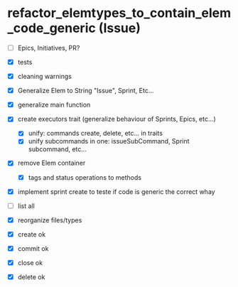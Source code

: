 # refactor_elemtypes_to_contain_elem_code_generic (Issue)

- [ ] Epics, Initiatives, PR?
- [x] tests
- [x] cleaning warnings
- [x] Generalize Elem to String "Issue", Sprint, Etc...
- [x] generalize main function
- [x] create executors trait (generalize behaviour of Sprints, Epics, etc...)
    - [x] unify: commands create, delete, etc... in traits
    - [x] unify subcommands in one: issueSubCommand, Sprint subcommand, etc...
- [x] remove Elem container
    - [x] tags and status operations to methods
- [x] implement sprint create to teste if code is generic the correct whay

- [ ] list all
- [x] reorganize files/types
- [x] create ok
- [x] commit ok
- [x] close ok
- [x] delete ok
